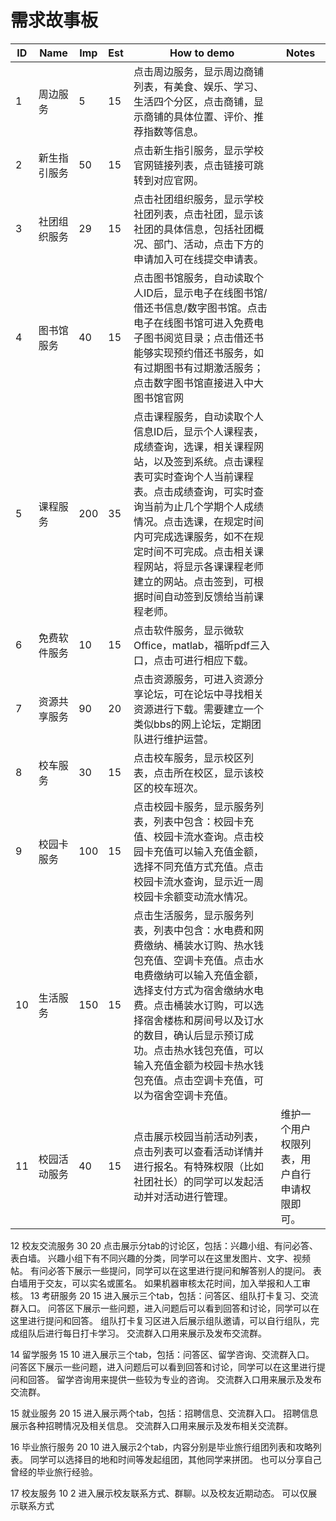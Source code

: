 # 需求故事板

ID|Name|Imp|Est|How to demo|Notes
-|-|-|-|-|-
1|周边服务|5|15|点击周边服务，显示周边商铺列表，有美食、娱乐、学习、生活四个分区，点击商铺，显示商铺的具体位置、评价、推荐指数等信息。
2|新生指引服务|50|15|点击新生指引服务，显示学校官网链接列表，点击链接可跳转到对应官网。
3|社团组织服务|29|15|点击社团组织服务，显示学校社团列表，点击社团，显示该社团的具体信息，包括社团概况、部门、活动，点击下方的申请加入可在线提交申请表。
4|图书馆服务|40|15|点击图书馆服务，自动读取个人ID后，显示电子在线图书馆/借还书信息/数字图书馆。点击电子在线图书馆可进入免费电子图书阅览目录；点击借还书能够实现预约借还书服务，如有过期图书有过期激活服务；点击数字图书馆直接进入中大图书馆官网
5|课程服务|200|35|点击课程服务，自动读取个人信息ID后，显示个人课程表，成绩查询，选课，相关课程网站，以及签到系统。点击课程表可实时查询个人当前课程表。点击成绩查询，可实时查询当前为止几个学期个人成绩情况。点击选课，在规定时间内可完成选课服务，如不在规定时间不可完成。点击相关课程网站，将显示各课课程老师建立的网站。点击签到，可根据时间自动签到反馈给当前课程老师。
6|免费软件服务|10|15|点击软件服务，显示微软Office，matlab，福昕pdf三入口，点击可进行相应下载。
7|资源共享服务|90|20|点击资源服务，可进入资源分享论坛，可在论坛中寻找相关资源进行下载。需要建立一个类似bbs的网上论坛，定期团队进行维护运营。
8|校车服务|30|15|点击校车服务，显示校区列表，点击所在校区，显示该校区的校车班次。
9|校园卡服务|100|15|点击校园卡服务，显示服务列表，列表中包含：校园卡充值、校园卡流水查询。点击校园卡充值可以输入充值金额，选择不同充值方式充值。点击校园卡流水查询，显示近一周校园卡余额变动流水情况。
10|生活服务|150|15|点击生活服务，显示服务列表，列表中包含：水电费和网费缴纳、桶装水订购、热水钱包充值、空调卡充值。点击水电费缴纳可以输入充值金额，选择支付方式为宿舍缴纳水电费。点击桶装水订购，可以选择宿舍楼栋和房间号以及订水的数目，确认后显示预订成功。点击热水钱包充值，可以输入充值金额为校园卡热水钱包充值。点击空调卡充值，可以为宿舍空调卡充值。
11|校园活动服务|40|15|点击展示校园当前活动列表，点击列表可以查看活动详情并进行报名。有特殊权限（比如社团社长）的同学可以发起活动并对活动进行管理。|维护一个用户权限列表，用户自行申请权限即可。
12
校友交流服务
30
20
点击展示分tab的讨论区，包括：兴趣小组、有问必答、表白墙。
兴趣小组下有不同兴趣的分类，同学可以在这里发图片、文字、视频帖。
有问必答下展示一些提问，同学可以在这里进行提问和解答别人的提问。
表白墙用于交友，可以实名或匿名。
如果机器审核太花时间，加入举报和人工审核。
13
考研服务
20
15
进入展示三个tab，包括：问答区、组队打卡复习、交流群入口。
问答区下展示一些问题，进入问题后可以看到回答和讨论，同学可以在这里进行提问和回答。
组队打卡复习区进入后展示组队邀请，可以自行组队，完成组队后进行每日打卡学习。
交流群入口用来展示及发布交流群。

14
留学服务
15
10
进入展示三个tab，包括：问答区、留学咨询、交流群入口。
问答区下展示一些问题，进入问题后可以看到回答和讨论，同学可以在这里进行提问和回答。
留学咨询用来提供一些较为专业的咨询。
交流群入口用来展示及发布交流群。

15
就业服务
20
15
进入展示两个tab，包括：招聘信息、交流群入口。
招聘信息展示各种招聘情况及相关信息。
交流群入口用来展示及发布相关交流群。

16
毕业旅行服务
20
10
进入展示2个tab，内容分别是毕业旅行组团列表和攻略列表。
同学可以选择目的地和时间等发起组团，其他同学来拼团。
也可以分享自己曾经的毕业旅行经验。

17
校友服务
10
2
进入展示校友联系方式、群聊。以及校友近期动态。
可以仅展示联系方式









































































































